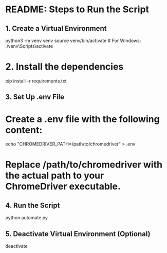 # README: Steps to Run the Script

## 1. Create a Virtual Environment
python3 -m venv venv
source venv/bin/activate  # For Windows: .\venv\Scripts\activate

# 2. Install the dependencies
pip install -r requirements.txt

## 3. Set Up .env File
# Create a .env file with the following content:
echo "CHROMEDRIVER_PATH=/path/to/chromedriver" > .env
# Replace /path/to/chromedriver with the actual path to your ChromeDriver executable.

## 4. Run the Script
python automate.py

## 5. Deactivate Virtual Environment (Optional)
deactivate